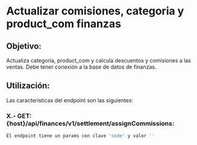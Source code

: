# Actualizar comisiones, categoria y product_com finanzas

## Objetivo:

Actualiza categoría, product_com y calcula descuentos y comisiones a las ventas.
Debe tener conexión a la base de datos de finanzas.

## Utilización:

Las características del endpoint son las siguientes:

### X.- GET: {host}/api/finances/v1/settlement/assignCommissions:

```sh
El endpoint tiene un params con clave 'code' y valor ''
```